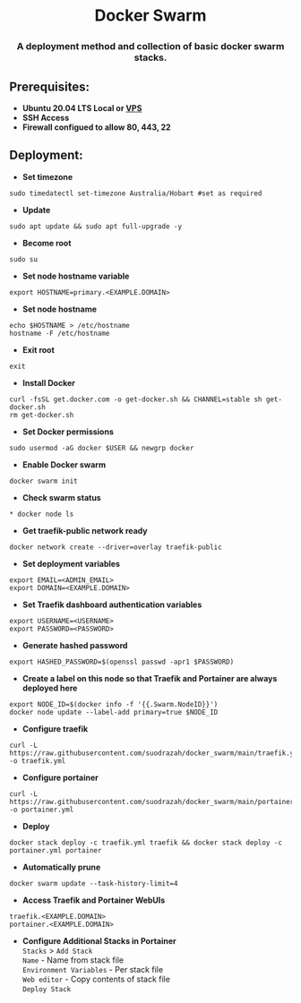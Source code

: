 # <p align="center">Docker Swarm</p>
### <p align="center">A deployment method and collection of basic docker swarm stacks.</p>

## Prerequisites:
* **Ubuntu 20.04 LTS Local or [VPS](https://ca.ovh.com/au/order/vps/)**
* **SSH Access**
* **Firewall configued to allow 80, 443, 22**

## Deployment:

* **Set timezone**
```
sudo timedatectl set-timezone Australia/Hobart #set as required
```

* **Update**
```
sudo apt update && sudo apt full-upgrade -y
```

* **Become root**
```
sudo su
```

* **Set node hostname variable**
```
export HOSTNAME=primary.<EXAMPLE.DOMAIN>
```

* **Set node hostname**
```
echo $HOSTNAME > /etc/hostname
hostname -F /etc/hostname
```

* **Exit root**
```
exit
```

* **Install Docker**
```
curl -fsSL get.docker.com -o get-docker.sh && CHANNEL=stable sh get-docker.sh
rm get-docker.sh
```

* **Set Docker permissions**
```
sudo usermod -aG docker $USER && newgrp docker 
```

* **Enable Docker swarm**
```
docker swarm init
```

* **Check swarm status**
```
* docker node ls
```

* **Get traefik-public network ready**
```
docker network create --driver=overlay traefik-public
```

* **Set deployment variables**
```
export EMAIL=<ADMIN_EMAIL>  
export DOMAIN=<EXAMPLE.DOMAIN>
```

* **Set Traefik dashboard authentication variables**
```
export USERNAME=<USERNAME>
export PASSWORD=<PASSWORD>
```

* **Generate hashed password**
```
export HASHED_PASSWORD=$(openssl passwd -apr1 $PASSWORD)
```

* **Create a label on this node so that Traefik and Portainer are always deployed here**
```
export NODE_ID=$(docker info -f '{{.Swarm.NodeID}}')
docker node update --label-add primary=true $NODE_ID
```

* **Configure traefik**
```
curl -L https://raw.githubusercontent.com/suodrazah/docker_swarm/main/traefik.yml -o traefik.yml
```

* **Configure portainer**
```
curl -L https://raw.githubusercontent.com/suodrazah/docker_swarm/main/portainer.yml -o portainer.yml
```

* **Deploy**
```
docker stack deploy -c traefik.yml traefik && docker stack deploy -c portainer.yml portainer
```

* **Automatically prune**
```
docker swarm update --task-history-limit=4
```

* **Access Traefik and Portainer WebUIs**
```
traefik.<EXAMPLE.DOMAIN>
portainer.<EXAMPLE.DOMAIN>
```

* **Configure Additional Stacks in Portainer**  
`Stacks` > `Add Stack`  
`Name` - Name from stack file  
`Environment Variables` - Per stack file  
`Web editor` - Copy contents of stack file  
`Deploy Stack`  
